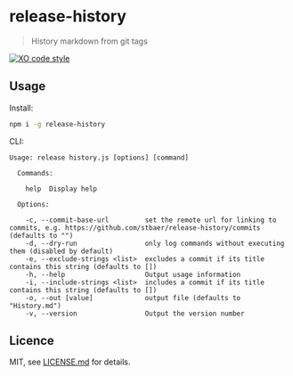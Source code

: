 # release-history
> History markdown from git tags

[![XO code style](https://img.shields.io/badge/code_style-XO-5ed9c7.svg)](https://github.com/sindresorhus/xo)

## Usage

Install:

```bash
npm i -g release-history
```

CLI:
```
Usage: release history.js [options] [command]

  Commands:

    help  Display help

  Options:

    -c, --commit-base-url         set the remote url for linking to commits, e.g. https://github.com/stbaer/release-history/commits (defaults to "")
    -d, --dry-run                 only log commands without executing them (disabled by default)
    -e, --exclude-strings <list>  excludes a commit if its title contains this string (defaults to [])
    -h, --help                    Output usage information
    -i, --include-strings <list>  includes a commit if its title contains this string (defaults to [])
    -o, --out [value]             output file (defaults to "History.md")
    -v, --version                 Output the version number
```

## Licence

MIT, see [LICENSE.md](https://github.com/stbaer/release-history/blob/master/LICENSE.md) for details.

